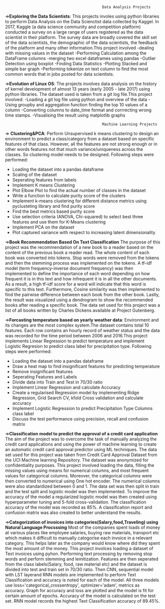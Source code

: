 
                                                Data Analysis Projects

=>**Exploring the Data Scientists**:
This projects involes using python libraries to perform Data Analysis on the Data Scienctist data collected by Kaggel. In 2017, Kaggle (a data science community and competition platform) conducted a survey on a large range of users registered as the data scientist in their platform. The survey data are broadly covered the skill set of the data scientists, the demographic of the data scientists, the feedback of the platform and many other information.This project involved
-dealing with missing values in the dataset
-Performing Calculation among the DataFrame columns
-merging two excel dataframes using pandas
-Outlier Detection using boxplot
-Finding Data Statistics
-Plotting Stacked and simple bar graph
-Performing tokenize on text column to find the most common words that in jobs posted for data scientists.


=>**Evolution of Linux OS**: 
The projects involves data analysis on the history of kernel development of almost 13 years (early 2005 - late 2017) using python libraries. The dataset used is taken from a git log file.This project involved:
-Loading a git log file using python and overview of the data
-Using groupby and aggregation function finding the top 10 values of a column
-Converting columns to date_time format and corrrecting wrong time stamps.
-Visualising the result using matplotlib graphs


                                                Machine Learning Projects

 
=> **Clustering&PCA**: Perform Unsupervised k means clustering to design an environment to predict a class/category from a dataset based on specific features of that class. However, all the features are not strong enough or in other words features not that much variance/uniqueness across the classes. So clustering model needs to be designed. Following steps were performed:
- Loading the dataset into a pandas dataframe
- Scaling of the dataset
- Seperating features from labels
- Implement K means Clustering 
- Plot Elbow Plot to find the actual number of classes in the dataset
- Write a function to calculate purity score of the clusters
- Implement  k-means clustering for different distance metrics using pyclusteting library and find purity score
- Find the best metrics based purity score
- Use selection criteria (ANOVA, Chi-squared) to select best three features and use them for K-Means clustering
- Implement PCA on the dataset
- Plot captured variance with respect to increasing latent dimensionality

=>**Book Recommendation Based On Text Classification**
The purpose of this project was the recommendation of a new book to a reader based on the content of the previous book a reader read. The whole content of each book was converted into tokens. Stop words were removed from the tokens and then the stemming process was implemented on the tokens. A tf-idf model (term frequency-inverse document frequency) was then implemented to define the importance of each word depending on how frequent it is in this text and how infrequent it is in all the other documents. As a result, a high tf-idf score for a word will indicate that this word is specific to this text. Furthermore, Cosine similarity was then implemented to find the pairwise difference between each book from the other book. Lastly, the result was visualized using a dendrogram to show the recommended books after reading a specific book. The data set used for this project was a list of all books written by Charles Dickens available at Project Gutenberg.

=>**Forcasting temperature based on yearly weather data**: 
Environment and its changes are the most complex system.The dataset contains total 10 features. Each row contains an hourly record of weather status and the data was recorded for the time period between 2006 and 2016.This project implements Linear Regression to predict temperature and implement Logistic Regresion to predict class label for precipitation type.  Following steps were performed:
- Loading the dataset into a pandas dataframe
- Draw a heat map to find insignificant features for predicting temperature
- Remove insignificant features
- Seperating Features and Labels
- Divide data into Train and Test in 70/30 ratio
- Implement Linear Regression and calculate Accuracy
- Create a regularised Regression model by implementing Ridge Regression, Grid Search CV, kfold Cross validation and calculate accuracy
- Implement Logistic Regression to predict Precipitation Type Columns class label
- Discuss the test performance using precision, recall and confusion matrix

=>**Classification model to predict the approval of a credit card application**
The aim of the project was to overcome the task of manually analyzing the credit card applications and using the power of machine learning to create an automatic credit card approval predictor using ML techniques. The data set used for this project was taken from Credit Card Approval Dataset from the UCI Machine learning Repository. The dataset was anonymized for confidentiality purposes. This project involved loading the data, filling the missing values using means for numerical columns, and most frequent values for categorical columns. Moreover, the categorical columns were then converted to numerical using One hot encoder. The numerical columns were also standardized between 0 and 1. The data set was then split in train and the test split and logistic model was then implemented. To improve the accuracy of the model a regularized logistic model was then created using hyperparameter tuning and 5-fold cross-validation. The classification accuracy of the model was recorded as 85%. A classification report and confusion matrix was also created to better understand the results.

=>**Categorization of invoices into categories(Salary,food,Traveling) using Natural Language Procsssing**
Most of the companies spent loads of money at various places like employee salaries, buying raw materials, transport etc which makes it difficult to manually catogorise each invoice in a relevant category. This helps later as the company would know where did they spent the most amount of the money. This project involces loading a dataset of Text invoices using pyhon. Performing text processing by removing stop words and perform stemming and lemitization. Features are then seperated from the class labels(Salary, food, raw material etc) and the dataset is divided into test and train set in 70/30 ratio. Then CNN, sequential model with LST layerand RNN models are implemented to perform Text Classification and accuracy is noted for each of the model. All three models use loss='categorical_crossentropy', optimizer='adam', metrics as accuracy. Graph for accuracy and loss are plotted and the model is fit for certain amount of epochs. Accuracy of the model is calculated on the test set. RNN model records the highest Text Classification accuracy of 89.45%.
